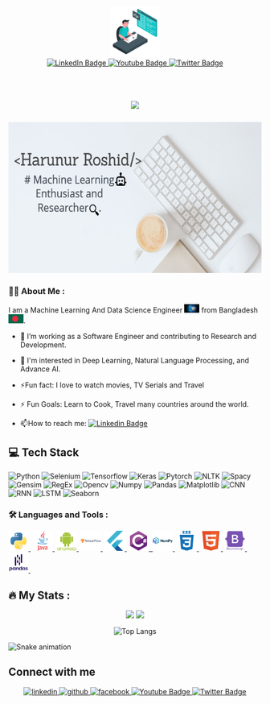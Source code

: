 <div id="header" align="center">
  <img src="first.gif" width="100"/>
<div id="badges">
  <a href="https://www.linkedin.com/in/harunur-roshid/">
    <img src="https://img.shields.io/badge/LinkedIn-blue?style=for-the-badge&logo=linkedin&logoColor=white" alt="LinkedIn Badge"/>
  </a>
  <a href="https://www.youtube.com/channel/UCkJVcalpACU8LNYMS37tHKQ/">
    <img src="https://img.shields.io/badge/YouTube-red?style=for-the-badge&logo=youtube&logoColor=white" alt="Youtube Badge"/>
  </a>
  <a href="https://twitter.com/Harunur93214683/">
    <img src="https://img.shields.io/badge/Twitter-blue?style=for-the-badge&logo=twitter&logoColor=white" alt="Twitter Badge"/>
  </a>
</div>
<img src="https://komarev.com/ghpvc/?username=your-github-username&style=flat-square&color=blue" alt=""/>


<h1 align="center">
  <a href="https://git.io/typing-svg">
    <img src="https://readme-typing-svg.herokuapp.com/?lines=Hi,+There!+👋;This+is+Harunur+Roshid....;Nice+to+meet+you!&center=true&size=30">
  </a>
</h1>

</div>
<div align="center">
  <img src="Harunurroshid.png" width="700" height="300"/>
</div>

### :woman_technologist: About Me :
I am a Machine Learning And Data Science Engineer <img src="machine.gif" width="30"> from Bangladesh <img src="flag.png" width="30">.

- :telescope: I’m working as a Software Engineer and contributing to Research and Development. 
- :seedling: I'm interested in Deep Learning, Natural Language Processing, and Advance AI.
- :zap:Fun fact: I love to watch movies, TV Serials and Travel

- :zap: Fun Goals: Learn to Cook, Travel many countries around the world.

- :mailbox:How to reach me: [![Linkedin Badge](https://img.shields.io/badge/LinkedIn-blue?style=flat&logo=Linkedin&logoColor=white)](https://www.linkedin.com/in/harunur-roshid/)


## 💻 Tech Stack
![Python](https://img.shields.io/badge/python-000066?style=for-the-badge&logo=python&logoColor=silver) ![Selenium](https://img.shields.io/badge/-Selenium-%23ff0040?style=for-the-badge&logo=colab&logoColor=silver) ![Tensorflow](https://img.shields.io/badge/Tensorflow-c90502?style=for-the-badge&logo=tensorflow&logoColor=silver) ![Keras](https://img.shields.io/badge/Keras-16302f?style=for-the-badge&logo=keras&logoColor=silver) ![Pytorch](https://img.shields.io/badge/Pytorch-330101?style=for-the-badge&logo=keras&logoColor=silver) ![NLTK](https://img.shields.io/badge/NLTK-003300?style=for-the-badge&logo=nltk&logoColor=silver) ![Spacy](https://img.shields.io/badge/Spacy-024f52?style=for-the-badge&logo=spacy&logoColor=silver) ![Gensim](https://img.shields.io/badge/Gensim-c46602?style=for-the-badge&logo=gensim&logoColor=silver) ![RegEx](https://img.shields.io/badge/RegEx-010447?style=for-the-badge&logo=regex&logoColor=silver) ![Opencv](https://img.shields.io/badge/Opencv-003300?style=for-the-badge&logo=opencv&logoColor=silver) ![Numpy](https://img.shields.io/badge/Numpy-000000?style=for-the-badge&logo=numpy&logoColor=silver) ![Pandas](https://img.shields.io/badge/Pandas-3c0152?style=for-the-badge&logo=pandas&logoColor=silver) ![Matplotlib](https://img.shields.io/badge/Matplotlib-40001c?style=for-the-badge&logo=matplotlib&logoColor=silver) ![CNN](https://img.shields.io/badge/CNN-003399?style=for-the-badge&logo=cnn&logoColor=silver) ![RNN](https://img.shields.io/badge/RNN-002109?style=for-the-badge&logo=rnn&logoColor=silver) ![LSTM](https://img.shields.io/badge/LSTM-473001?style=for-the-badge&logo=lstm&logoColor=silver) ![Seaborn](https://img.shields.io/badge/-Seaborn-%234000ff?style=for-the-badge&logo=transformer&logoColor=silver)

### :hammer_and_wrench: Languages and Tools :
<div>
  <a href="https://github.com/abdullahaltushar/Python"><img src="https://github.com/devicons/devicon/blob/master/icons/python/python-original.svg" title="Python" alt="Python" width="40" height="40"/>&nbsp;</a>
  <a href="https://github.com/abdullahaltushar/Java"><img src="https://github.com/devicons/devicon/blob/master/icons/java/java-original-wordmark.svg" title="Java" alt="Java" width="40" height="40"/>&nbsp;</a>
  <a href="https://github.com/abdullahaltushar/COVID19_tracking"><img src="https://github.com/devicons/devicon/blob/master/icons/android/android-plain-wordmark.svg" title="Android" alt="Android" width="40" height="40"/>&nbsp;</a>
  <a href="https://github.com/abdullahaltushar/Python/tree/main/tensorflow"><img src="https://github.com/devicons/devicon/blob/master/icons/tensorflow/tensorflow-original-wordmark.svg" title="Tensorflow" alt="Tensorflow" width="40" height="40"/>&nbsp;</a>
  <a href="https://github.com/abdullahaltushar/Flutter"><img src="https://github.com/devicons/devicon/blob/master/icons/flutter/flutter-original.svg" title="Flutter" alt="Flutter" width="40" height="40"/>&nbsp;</a>
  <a href="https://github.com/abdullahaltushar/C_Sharp"> <img src="https://github.com/devicons/devicon/blob/master/icons/csharp/csharp-original.svg" title="csharp" alt="Csharp" width="40" height="40"/>&nbsp </a>
  <a href="https://github.com/abdullahaltushar/Numpy_in_python"><img src="https://github.com/devicons/devicon/blob/master/icons/numpy/numpy-original-wordmark.svg" title="numpy" alt="numpy" width="40" height="40"/>&nbsp;</a>
  <a href="https://github.com/abdullahaltushar/University_Management_System"><img src="https://github.com/devicons/devicon/blob/master/icons/css3/css3-plain-wordmark.svg"  title="CSS3" alt="CSS" width="40" height="40"/>&nbsp;</a>
  <a href="https://github.com/abdullahaltushar/Diagnosis_Cost_and_Doctor_Information-system"> <img src="https://github.com/devicons/devicon/blob/master/icons/html5/html5-original.svg" title="HTML5" alt="HTML" width="40" height="40"/>&nbsp;</a>
  <a href="https://github.com/abdullahaltushar/Diagnosis_Cost_and_Doctor_Information-system"><img src="https://github.com/devicons/devicon/blob/master/icons/bootstrap/bootstrap-plain-wordmark.svg" title="Bootstrap" alt="Bootstrap" width="40" height="40"/>&nbsp;</a>
  <a href="#"> <img src="https://github.com/devicons/devicon/blob/master/icons/pandas/pandas-original-wordmark.svg" title="Pandas" alt="Pandas" width="40" height="40"/>&nbsp;</a>
  <a href=""></a>
</div>

## :fire: My Stats :
<p align="center">
	<img width="48%" src="https://github-readme-stats.vercel.app/api?username=abdullahaltushar&show_icons=true&theme=vue" />
	<img width="48%" src="https://github-readme-streak-stats.herokuapp.com/?user=abdullahaltushar&theme=vue" />
</p>
<div align="center"> 

  ![Top Langs](https://github-readme-stats.vercel.app/api/top-langs/?username=abdullahaltushar&langs_count=8)

</div>

  ![Snake animation](https://github.com/thepiyushmalhotra/thepiyushmalhotra/blob/output/github-contribution-grid-snake.svg)



## Connect with me  
<div align="center"><a href="https://www.linkedin.com/in/harunur-roshid/" target="_blank">
<img src=https://img.shields.io/badge/linkedin-%231E77B5.svg?&style=for-the-badge&logo=linkedin&logoColor=white alt=linkedin style="margin-bottom: 5px;" />
</a>  
<a href="https://github.com/abdullahaltushar/" target="_blank">
<img src=https://img.shields.io/badge/github-%2324292e.svg?&style=for-the-badge&logo=github&logoColor=white alt=github style="margin-bottom: 5px;" />
</a>
<a href="https://www.facebook.com/abdullahaltushar1212" target="_blank">
<img src=https://img.shields.io/badge/facebook-%232E87FB.svg?&style=for-the-badge&logo=facebook&logoColor=white alt=facebook style="margin-bottom: 5px;" />
</a>
</a>
  <a href="https://www.youtube.com/channel/UCkJVcalpACU8LNYMS37tHKQ/">
    <img src="https://img.shields.io/badge/YouTube-red?style=for-the-badge&logo=youtube&logoColor=white" alt="Youtube Badge"/>
  </a>
  <a href="https://twitter.com/Harunur93214683/">
    <img src="https://img.shields.io/badge/Twitter-blue?style=for-the-badge&logo=twitter&logoColor=white" alt="Twitter Badge"/>
  </a>

</div>  
  

<!-- 
<h2>Hi there, I'm Harunur Roshid 👋</h1>
<h4>I'm a CSE graduate from BGC Trust University Bangladesh</h3>
<br/>
<p>⚡ I'm a Data Science and Machine Learning Engineer.</p>
<p>⚡ I'm interested in Deep Learning, Natural Language Processing and Advance AI</p>
<p>👯 Fun fact: I love to watch movies, TV Serials and Travel</p>
<p>🥅 Fun Goals: Learn to Cook, Travel many countries around the world</p>
<p>Connect with me:</p>
<a href="https://twitter.com/Harunur93214683/"><img height="50px" weight="50" src="twitter.png"/></a>
<a href="https://www.linkedin.com/in/harunur-roshid/"><img height="50px" weight="50" src="likedin.png"/></a>
<a href="https://www.facebook.com/abdullahaltushar1212"><img height="50px" weight="50" src="fb.png"/></a>
<a href="https://www.youtube.com/channel/UCkJVcalpACU8LNYMS37tHKQ/"><img height="50px" weight="50" src="youtube.png"/></a>
<hr>


<!---
abdullahaltushar/abdullahaltushar is a ✨ special ✨ repository because its `README.md` (this file) appears on your GitHub profile.
You can click the Preview link to take a look at your changes.


 <h4>Programming Languages:</h4>
      <li><a href="https://github.com/abdullahaltushar/Python"> Python </a></li>
      <li><a href="https://en.wikipedia.org/wiki/C%2B%2B"> C++ </a></li>
      <li><a href="https://en.wikipedia.org/wiki/C_(programming_language)"> C </a></li>
       <li><a href="https://en.wikipedia.org/wiki/Java_(programming_language)"> Java </a></li>
      <li><a href="https://en.wikipedia.org/wiki/JavaScript"> JavaScript </a></li>
      <li><a href="https://en.wikipedia.org/wiki/C_Sharp_(programming_language)"> C# </a></li>
       <li><a href="https://en.wikipedia.org/wiki/PHP"> php </a></li> 
  --->    
     


                    
                        
                    
